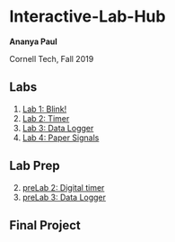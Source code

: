 # Interactive-Lab-Hub

**Ananya Paul**

Cornell Tech, Fall 2019

## Labs
1. [Lab 1: Blink!](https://github.com/manification10/IDD-Fa18-Lab1)
2. [Lab 2: Timer](https://github.com/manification10/IDD-Fa19-Lab2/blob/master/README.md)
3. [Lab 3: Data Logger](https://github.com/manification10/IDD-Fa19-Lab3/blob/master/README.md)
4. [Lab 4: Paper Signals](https://github.com/manification10/IDD-Fa19-Lab4/blob/master/README.md)


## Lab Prep
2. [preLab 2: Digital timer](https://github.com/manification10/Interactive-Lab-Hub/blob/master/preLab02.md) 
3. [preLab 3: Data Logger](https://github.com/manification10/Interactive-Lab-Hub/blob/master/preLab03.md) 

## Final Project

